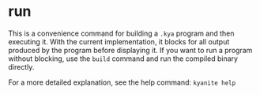 # run

This is a convenience command for building a `.kya` program and then executing it. With the current implementation, it blocks for all output produced by the program before displaying it. If you want to run a program without blocking, use the `build` command and run the compiled binary directly.

For a more detailed explanation, see the help command: `kyanite help`

